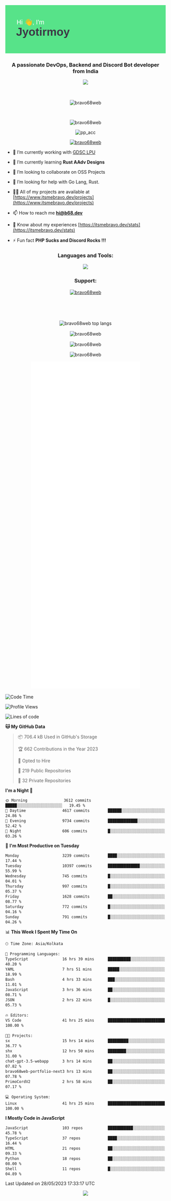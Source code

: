 <p align="center"><img src="header.png"></p>
<h3 align="center">A passionate DevOps, Backend and Discord Bot developer from India</h3>

<p align="center"><a href="https://discord.com/users/457039372009865226"><img src="https://lanyard-profile-readme.vercel.app/api/457039372009865226"></a></p>
                           
<br>
<p align="center"> <img src="https://komarev.com/ghpvc/?username=bravo68web&label=Profile%20views&color=0e75b6&style=flat" alt="bravo68web" /> </p>
<br>


<p align="center"><img src="https://github-profile-trophy.vercel.app/?username=bravo68web&theme=discord&column=3&row=2" alt="bravo68web" /> </p>
<p align="center"><img src="https://osu-embed.b68dev.xyz/pp_acc" alt="pp_acc" /> </p>

<p align="center"> <a href="https://twitter.com/bravo68web" target="blank"><img src="https://img.shields.io/twitter/follow/bravo68web?logo=twitter&style=for-the-badge" alt="bravo68web" /></a> </p>

- 🔭 I’m currently working with [GDSC LPU](https://gdsclpu.live/)

- 🌱 I’m currently learning **Rust AAdv Designs**

- 👯 I’m looking to collaborate on OSS Projects

- 🤝 I’m looking for help with Go Lang, Rust.

- 👨‍💻 All of my projects are available at [https://www.itsmebravo.dev/projects](https://www.itsmebravo.dev/projects)

<!-- - 💬 Ask me about **DF Techs** -->

- 📫 How to reach me **hi@b68.dev**

- 📄 Know about my experiences [https://itsmebravo.dev/stats](https://itsmebravo.dev/stats)

- ⚡ Fun fact **PHP Sucks and Discord Rocks !!!**

<h3 align="center">Languages and Tools:</h3>
<p align="center"> 
<img src="https://skillicons.dev/icons?i=aws,bash,c,cs,cpp,cloudflare,css,dart,devto,discord,bots,docker,electron,ember,emotion,express,fastapi,figma,firebase,flask,gcp,git,github,githubactions,go,gitlab,graphql,heroku,html,ai,ipfs,js,jest,linux,md,mastodon,mongodb,neovim,netlify,nextjs,nginx,nodejs,postgres,postman,powershell,py,react,redis,regex,replit,rocket,rust,sqlite,mysql,stackoverflow,styledcomponents,supabase,sentry,solidity,svg,tailwind,tauri,twitter,ts,unity,v,vercel,vim,vite,wasm,webpack,workers&perline=8&theme=dark" />
</p>

<h3 align="center">Support:</h3>
<p align="center"><a href="https://www.buymeacoffee.com/bravo68web"> <img align="center" src="https://cdn.buymeacoffee.com/buttons/v2/default-yellow.png" height="50" width="210" alt="bravo68web" /></a></p><br><br>
<br>

<p align="center"> <img align="center" src="https://github-readme-stats-sync.vercel.app/api/top-langs?username=bravo68web&count_private=true&show_icons=true&theme=radical&border_radius=10&&langs_count=10&layout=compact" alt="bravo68web top langs" /></p>

<p align="center"> <img align="center" src="https://github-readme-stats-sync.vercel.app/api?username=bravo68web&count_private=true&show_icons=true&theme=radical&border_radius=10" alt="bravo68web" /></p>

<p align="center"> <img align="center" src="https://github-readme-streak-stats.herokuapp.com?user=bravo68web&theme=dracula&hide_border=true" alt="bravo68web" /></p>

<p align="center"> <img align="center" src="https://github-readme-stats-sync.vercel.app/api/wakatime?username=bravo68web&count_private=true&show_icons=true&theme=aura_dark&border_radius=10&&langs_count=10&layout=compact&range=last_7_days" alt="bravo68web" /></p>

<p align="center"><img src="https://raw.githubusercontent.com/BRAVO68WEB/BRAVO68WEB/master/github-metrics.svg"></p>

<!--START_SECTION:waka-->
![Code Time](http://img.shields.io/badge/Code%20Time-4%2C787%20hrs%2057%20mins-blue)

![Profile Views](http://img.shields.io/badge/Profile%20Views-37-blue)

![Lines of code](https://img.shields.io/badge/From%20Hello%20World%20I%27ve%20Written-58.1%20million%20lines%20of%20code-blue)

**🐱 My GitHub Data** 

> 📦 706.4 kB Used in GitHub's Storage 
 > 
> 🏆 662 Contributions in the Year 2023
 > 
> 💼 Opted to Hire
 > 
> 📜 219 Public Repositories 
 > 
> 🔑 32 Private Repositories 
 > 
**I'm a Night 🦉** 

```text
🌞 Morning                3612 commits        █████░░░░░░░░░░░░░░░░░░░░   19.45 % 
🌆 Daytime                4617 commits        ██████░░░░░░░░░░░░░░░░░░░   24.86 % 
🌃 Evening                9734 commits        █████████████░░░░░░░░░░░░   52.42 % 
🌙 Night                  606 commits         █░░░░░░░░░░░░░░░░░░░░░░░░   03.26 % 
```
📅 **I'm Most Productive on Tuesday** 

```text
Monday                   3239 commits        ████░░░░░░░░░░░░░░░░░░░░░   17.44 % 
Tuesday                  10397 commits       ██████████████░░░░░░░░░░░   55.99 % 
Wednesday                745 commits         █░░░░░░░░░░░░░░░░░░░░░░░░   04.01 % 
Thursday                 997 commits         █░░░░░░░░░░░░░░░░░░░░░░░░   05.37 % 
Friday                   1628 commits        ██░░░░░░░░░░░░░░░░░░░░░░░   08.77 % 
Saturday                 772 commits         █░░░░░░░░░░░░░░░░░░░░░░░░   04.16 % 
Sunday                   791 commits         █░░░░░░░░░░░░░░░░░░░░░░░░   04.26 % 
```


📊 **This Week I Spent My Time On** 

```text
🕑︎ Time Zone: Asia/Kolkata

💬 Programming Languages: 
TypeScript               16 hrs 39 mins      ██████████░░░░░░░░░░░░░░░   40.20 % 
YAML                     7 hrs 51 mins       █████░░░░░░░░░░░░░░░░░░░░   18.99 % 
Bash                     4 hrs 33 mins       ███░░░░░░░░░░░░░░░░░░░░░░   11.01 % 
JavaScript               3 hrs 36 mins       ██░░░░░░░░░░░░░░░░░░░░░░░   08.71 % 
JSON                     2 hrs 22 mins       █░░░░░░░░░░░░░░░░░░░░░░░░   05.73 % 

🔥 Editors: 
VS Code                  41 hrs 25 mins      █████████████████████████   100.00 % 

🐱‍💻 Projects: 
sx                       15 hrs 14 mins      █████████░░░░░░░░░░░░░░░░   36.77 % 
shx                      12 hrs 50 mins      ████████░░░░░░░░░░░░░░░░░   31.00 % 
chat-gpt-3.5-webapp      3 hrs 14 mins       ██░░░░░░░░░░░░░░░░░░░░░░░   07.82 % 
bravo68web-portfolio-next3 hrs 13 mins       ██░░░░░░░░░░░░░░░░░░░░░░░   07.78 % 
PrimoCordV2              2 hrs 58 mins       ██░░░░░░░░░░░░░░░░░░░░░░░   07.17 % 

💻 Operating System: 
Linux                    41 hrs 25 mins      █████████████████████████   100.00 % 
```

**I Mostly Code in JavaScript** 

```text
JavaScript               103 repos           ███████████░░░░░░░░░░░░░░   45.78 % 
TypeScript               37 repos            ████░░░░░░░░░░░░░░░░░░░░░   16.44 % 
HTML                     21 repos            ██░░░░░░░░░░░░░░░░░░░░░░░   09.33 % 
Python                   18 repos            ██░░░░░░░░░░░░░░░░░░░░░░░   08.00 % 
Shell                    11 repos            █░░░░░░░░░░░░░░░░░░░░░░░░   04.89 % 
```




 Last Updated on 28/05/2023 17:33:17 UTC
<!--END_SECTION:waka-->

<p align="center"><img src="https://bravo68web.me/images/header_.png"></p>

